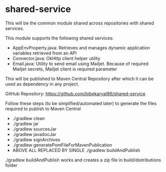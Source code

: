 # shared-service

This will be the common module shared across repositories with shared services.

This module supports the following shared services:

* AppEnvProperty.java: Retrieves and manages dynamic application variables retrieved from an API
* Connector.java: OkHttp client helper utility
* Email.java: Utility to send email using Mailjet. Because of required Mailjet secrets, Mailjet client is required
  parameter

This will be published to Maven Central Repository after which it can be used as dependency in any project.

GitHub Repository: https://github.com/bibekaryal86/shared-service

Follow these steps (to be simplified/automated later) to generate the files required to publish to Maven Central
* ./gradlew clean
* ./gradlew jar
* ./gradlew sourcesJar
* ./gradlew javadocJar
* ./gradlew signArchives
* ./gradlew generatePomFileForMavenPublication
* ABOVE ALL REPLACED BY SINGLE ./gradlew buildAndPublish

./gradlew buildAndPublish works and creates a zip file in build/distributions folder

